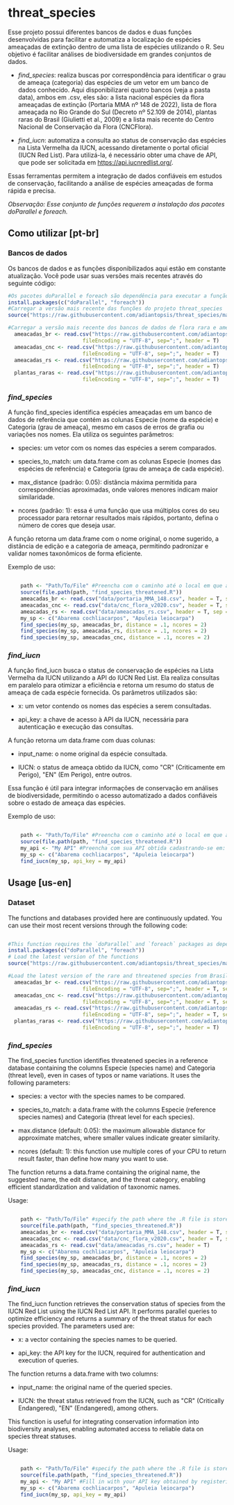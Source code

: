 # threat_species
Esse projeto possui diferentes bancos de dados e duas funções desenvolvidas para facilitar e automatiza a localização de espécies ameaçadas de extinção dentro de uma lista de espécies utilizando o R. Seu objetivo é facilitar análises de biodiversidade em grandes conjuntos de dados.

* _find_species_: realiza buscas por correspondência para identificar o grau de ameaça (categoria) das espécies de um vetor em um banco de dados conhecido. Aqui disponibilizarei quatro bancos (veja a pasta data), ambos em .csv, eles são: a lista nacional espécies da flora ameaçadas de extinção (Portaria MMA nº 148 de 2022), lista de flora ameaçada no Rio Grande do Sul (Decreto nº 52.109 de 2014), plantas raras do Brasil (Giulietti et al., 2009) e a lista mais recente do Centro Nacional de Conservação da Flora (CNCFlora).

* _find_iucn_: automatiza a consulta ao status de conservação das espécies na Lista Vermelha da IUCN, acessando diretamente o portal oficial (IUCN Red List). Para utilizá-la, é necessário obter uma chave de API, que pode ser solicitada em https://api.iucnredlist.org/.

Essas ferramentas permitem a integração de dados confiáveis em estudos de conservação, facilitando a análise de espécies ameaçadas de forma rápida e precisa.

*Observação: Esse conjunto de funções requerem a instalação dos pacotes _doParallel_ e _foreach_.*

## Como utilizar [pt-br]
### Bancos de dados
Os bancos de dados e as funções disponibilizados aqui estão em constante atualização. Você pode usar suas versões mais recentes através do seguinte código:
 ```r
#Os pacotes doParallel e foreach são dependência para executar a função, portanto, instale-os primeiro
install.packages(c("doParallel", "foreach"))
#Carregar a versão mais recente das funções do projeto threat_species
source("https://raw.githubusercontent.com/adiantopsis/threat_species/main/find_species_threatened.R")
 ```

```r
#Carregar a versão mais recente dos bancos de dados de flora rara e ameaçada do Brasil
  ameacadas_br <- read.csv("https://raw.githubusercontent.com/adiantopsis/threat_species/main/data/portaria_MMA_148_22.csv", 
                        fileEncoding = "UTF-8", sep=";", header = T)
  ameacadas_cnc <- read.csv("https://raw.githubusercontent.com/adiantopsis/threat_species/main/data/cnc_flora_v2020.csv", 
                        fileEncoding = "UTF-8", sep=";", header = T)
  ameacadas_rs <- read.csv("https://raw.githubusercontent.com/adiantopsis/threat_species/main/data/ameacadas_rs.csv",
                        fileEncoding = "UTF-8", sep=";", header = T)
  plantas_raras <- read.csv("https://raw.githubusercontent.com/adiantopsis/threat_species/main/data/plantas_raras_br.csv",
                        fileEncoding = "UTF-8", sep=";", header = T)
```

### _find_species_ 
A função find_species identifica espécies ameaçadas em um banco de dados de referência que contém as colunas Especie (nome da espécie) e Categoria (grau de ameaça), mesmo em casos de erros de grafia ou variações nos nomes. Ela utiliza os seguintes parâmetros:

* species: um vetor com os nomes das espécies a serem comparados.

* species_to_match: um data.frame com as colunas Especie (nomes das espécies de referência) e Categoria (grau de ameaça de cada espécie).

* max_distance (padrão: 0.05): distância máxima permitida para correspondências aproximadas, onde valores menores indicam maior similaridade.

* ncores (padrão: 1): essa é uma função que usa múltiplos cores do seu processador para retornar resultados mais rápidos, portanto, defina o número de cores que deseja usar.

A função retorna um data.frame com o nome original, o nome sugerido, a distância de edição e a categoria de ameaça, permitindo padronizar e validar nomes taxonômicos de forma eficiente.

Exemplo de uso: 
```r

    path <- "Path/To/File" #Preencha com o caminho até o local em que a função está armazenada
    source(file.path(path, "find_species_threatened.R"))
    ameacadas_br <- read.csv("data/portaria_MMA_148.csv", header = T, sep = ";")
    ameacadas_cnc <- read.csv("data/cnc_flora_v2020.csv", header = T, sep = ";")
    ameacadas_rs <- read.csv("data/ameacadas_rs.csv", header = T, sep = ";")
    my_sp <- c("Abarema cochliacarpos", "Apuleia leiocarpa")
    find_species(my_sp, ameacadas_br, distance = .1, ncores = 2)
    find_species(my_sp, ameacadas_rs, distance = .1, ncores = 2)
    find_species(my_sp, ameacadas_cnc, distance = .1, ncores = 2)
```
### _find_iucn_
A função find_iucn busca o status de conservação de espécies na Lista Vermelha da IUCN utilizando a API do IUCN Red List. Ela realiza consultas em paralelo para otimizar a eficiência e retorna um resumo do status de ameaça de cada espécie fornecida. Os parâmetros utilizados são:

* x: um vetor contendo os nomes das espécies a serem consultadas.

* api_key: a chave de acesso à API da IUCN, necessária para autenticação e execução das consultas.

A função retorna um data.frame com duas colunas:

* input_name: o nome original da espécie consultada.

* IUCN: o status de ameaça obtido da IUCN, como "CR" (Criticamente em Perigo), "EN" (Em Perigo), entre outros.

Essa função é útil para integrar informações de conservação em análises de biodiversidade, permitindo o acesso automatizado a dados confiáveis sobre o estado de ameaça das espécies.

Exemplo de uso: 

```r

    path <- "Path/To/File" #Preencha com o caminho até o local em que a função está armazenada
    source(file.path(path, "find_species_threatened.R"))
    my_api <- "My API" #Preencha com sua API obtida cadastrando-se em: https://api.iucnredlist.org/
    my_sp <- c("Abarema cochliacarpos", "Apuleia leiocarpa")
    find_iucn(my_sp, api_key = my_api)
```

## Usage [us-en]
### Dataset 
The functions and databases provided here are continuously updated. You can use their most recent versions through the following code:
```r

#This function requires the `doParallel` and `foreach` packages as dependencies
install.packages(c("doParallel", "foreach"))
# Load the latest version of the functions
source("https://raw.githubusercontent.com/adiantopsis/threat_species/main/find_species_threatened.R")
```
```r
#Load the latest version of the rare and threatened species from Brasil
  ameacadas_br <- read.csv("https://raw.githubusercontent.com/adiantopsis/threat_species/main/data/portaria_MMA_148_22.csv", 
                        fileEncoding = "UTF-8", sep=";", header = T, sep = ";")
  ameacadas_cnc <- read.csv("https://raw.githubusercontent.com/adiantopsis/threat_species/main/data/cnc_flora_v2020.csv", 
                        fileEncoding = "UTF-8", sep=";", header = T, sep = ";")
  ameacadas_rs <- read.csv("https://raw.githubusercontent.com/adiantopsis/threat_species/main/data/ameacadas_rs.csv",
                        fileEncoding = "UTF-8", sep=";", header = T, sep = ";")
  plantas_raras <- read.csv("https://raw.githubusercontent.com/adiantopsis/threat_species/main/data/plantas_raras_br.csv",
                        fileEncoding = "UTF-8", sep=";", header = T)
```

### _find_species_ 
The find_species function identifies threatened species in a reference database containing the columns Especie (species name) and Categoria (threat level), even in cases of typos or name variations. It uses the following parameters:

 *  species: a vector with the species names to be compared.

 * species_to_match: a data.frame with the columns Especie (reference species names) and Categoria (threat level for each species).

 * max.distance (default: 0.05): the maximum allowable distance for approximate matches, where smaller values indicate greater similarity.
 
 * ncores (default: 1): this function use multiple cores of your CPU to return result faster, than define how many you want to use. 

The function returns a data.frame containing the original name, the suggested name, the edit distance, and the threat category, enabling efficient standardization and validation of taxonomic names.

Usage: 
```r

    path <- "Path/To/File" #specify the path where the .R file is stored
    source(file.path(path, "find_species_threatened.R"))
    ameacadas_br <- read.csv("data/portaria_MMA_148.csv", header = T, sep=";")
    ameacadas_cnc <- read.csv("data/cnc_flora_v2020.csv", header = T, sep = ";")
    ameacadas_rs <- read.csv("data/ameacadas_rs.csv", header = T)
    my_sp <- c("Abarema cochliacarpos", "Apuleia leiocarpa")
    find_species(my_sp, ameacadas_br, distance = .1, ncores = 2)
    find_species(my_sp, ameacadas_rs, distance = .1, ncores = 2)
    find_species(my_sp, ameacadas_cnc, distance = .1, ncores = 2)
```
    

### _find_iucn_
The find_iucn function retrieves the conservation status of species from the IUCN Red List using the IUCN Red List API. It performs parallel queries to optimize efficiency and returns a summary of the threat status for each species provided. The parameters used are:

*    x: a vector containing the species names to be queried.

*    api_key: the API key for the IUCN, required for authentication and execution of queries.

The function returns a data.frame with two columns:

*    input_name: the original name of the queried species.

*   IUCN: the threat status retrieved from the IUCN, such as "CR" (Critically Endangered), "EN" (Endangered), among others.

This function is useful for integrating conservation information into biodiversity analyses, enabling automated access to reliable data on species threat statuses.

Usage: 

```r

    path <- "Path/To/File" #specify the path where the .R file is stored
    source(file.path(path, "find_species_threatened.R"))
    my_api <- "My API" #Fill in with your API key obtained by registering at: https://api.iucnredlist.org/
    my_sp <- c("Abarema cochliacarpos", "Apuleia leiocarpa")
    find_iucn(my_sp, api_key = my_api)
```

